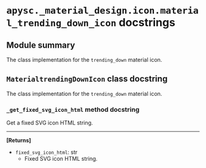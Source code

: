 # `apysc._material_design.icon.material_trending_down_icon` docstrings

## Module summary

The class implementation for the `trending_down` material icon.

## `MaterialtrendingDownIcon` class docstring

The class implementation for the `trending_down` material icon.

### `_get_fixed_svg_icon_html` method docstring

Get a fixed SVG icon HTML string.<hr>

**[Returns]**

- `fixed_svg_icon_html`: str
  - Fixed SVG icon HTML string.